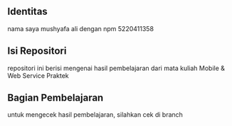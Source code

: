 ## Identitas
nama saya mushyafa ali dengan npm 5220411358


## Isi Repositori
repositori ini berisi mengenai hasil pembelajaran dari mata kuliah Mobile & Web Service Praktek


## Bagian Pembelajaran
untuk mengecek hasil pembelajaran, silahkan cek di branch
